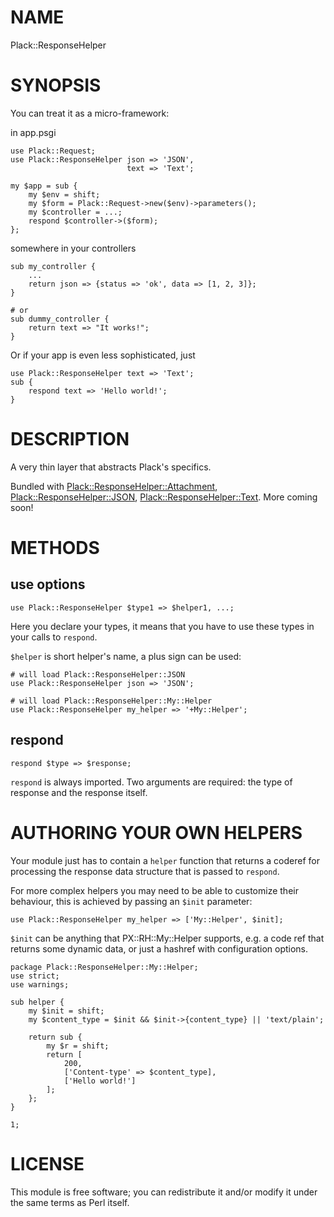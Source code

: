 # NAME

Plack::ResponseHelper

# SYNOPSIS

You can treat it as a micro-framework:

in app.psgi

    use Plack::Request;
    use Plack::ResponseHelper json => 'JSON',
                              text => 'Text';

    my $app = sub {
        my $env = shift;
        my $form = Plack::Request->new($env)->parameters();
        my $controller = ...;
        respond $controller->($form);
    };

somewhere in your controllers

    sub my_controller {
        ...
        return json => {status => 'ok', data => [1, 2, 3]};
    }

    # or
    sub dummy_controller {
        return text => "It works!";
    }

Or if your app is even less sophisticated, just

    use Plack::ResponseHelper text => 'Text';
    sub {
        respond text => 'Hello world!';
    }

# DESCRIPTION

A very thin layer that abstracts Plack's specifics.

Bundled with [Plack::ResponseHelper::Attachment](http://search.cpan.org/perldoc?Plack::ResponseHelper::Attachment), [Plack::ResponseHelper::JSON](http://search.cpan.org/perldoc?Plack::ResponseHelper::JSON), [Plack::ResponseHelper::Text](http://search.cpan.org/perldoc?Plack::ResponseHelper::Text).
More coming soon!

# METHODS

## use options

    use Plack::ResponseHelper $type1 => $helper1, ...;

Here you declare your types, it means that you have to use these types
in your calls to `respond`.

`$helper` is short helper's name, a plus sign can be used:

    # will load Plack::ResponseHelper::JSON
    use Plack::ResponseHelper json => 'JSON';

    # will load Plack::ResponseHelper::My::Helper
    use Plack::ResponseHelper my_helper => '+My::Helper';

## respond

    respond $type => $response;

`respond` is always imported.
Two arguments are required: the type of response and the response itself.

# AUTHORING YOUR OWN HELPERS

Your module just has to contain a `helper` function that returns a coderef
for processing the response data structure that is passed to `respond`.

For more complex helpers you may need to be able to customize their behaviour,
this is achieved by passing an `$init` parameter:

    use Plack::ResponseHelper my_helper => ['My::Helper', $init];

`$init` can be anything that PX::RH::My::Helper supports, e.g. a code ref
that returns some dynamic data, or just a hashref with configuration options.

    package Plack::ResponseHelper::My::Helper;
    use strict;
    use warnings;

    sub helper {
        my $init = shift;
        my $content_type = $init && $init->{content_type} || 'text/plain';

        return sub {
            my $r = shift;
            return [
                200,
                ['Content-type' => $content_type],
                ['Hello world!']
            ];
        };
    }

    1;

# LICENSE

This module is free software; you can redistribute it and/or modify
it under the same terms as Perl itself.